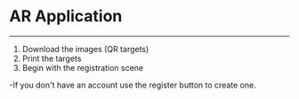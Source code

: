 # AR Application
***

1) Download the images (QR targets)
2) Print the targets
3) Begin with the registration scene

-If you don't have an account use the register button to create one.
